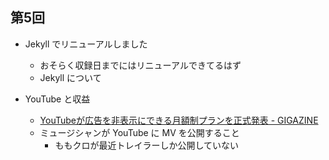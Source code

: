 ## 第5回

- Jekyll でリニューアルしました
  - おそらく収録日までにはリニューアルできてるはず
  - Jekyll について

- YouTube と収益
  - [YouTubeが広告を非表示にできる月額制プランを正式発表 - GIGAZINE](http://gigazine.net/news/20150409-youtube-paid-subscription/)
  - ミュージシャンが YouTube に MV を公開すること
    - ももクロが最近トレイラーしか公開していない
